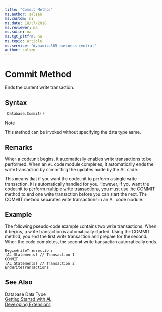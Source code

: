 ```yaml
---
title: "Commit Method"
ms.author: solsen
ms.custom: na
ms.date: 10/17/2018
ms.reviewer: na
ms.suite: na
ms.tgt_pltfrm: na
ms.topic: article
ms.service: "dynamics365-business-central"
author: solsen
---
```

[//]: # (START>DO_NOT_EDIT)
[//]: # (IMPORTANT:Do not edit any of the content between here and the END>DO_NOT_EDIT.)
[//]: # (Any modifications should be made in the .xml files in the ModernDev repo.)
# Commit Method
Ends the current write transaction.

## Syntax
```
 Database.Commit()
```
> [!NOTE]  
> This method can be invoked without specifying the data type name.  



[//]: # (IMPORTANT: END>DO_NOT_EDIT)

## Remarks  
 When a codeunit begins, it automatically enables write transactions to be performed. When an AL code module completes, it automatically ends the write transaction by committing the updates made by the AL code.  

 This means that if you want the codeunit to perform a single write transaction, it is automatically handled for you. However, if you want the codeunit to perform multiple write transactions, you must use the COMMIT method to end one write transaction before you can start the next. The COMMIT method separates write transactions in an AL code module.  

## Example  
 The following pseudo-code example contains two write transactions. When it begins, a write transaction is automatically started. Using the COMMIT method, you end the first write transaction and prepare for the second. When the code completes, the second write transaction automatically ends.  

```  
BeginWriteTransactions  
(AL Statements) // Transaction 1  
COMMIT  
(AL Statements) // Transaction 2  
EndWriteTransactions   
```  

## See Also
[Database Data Type](database-data-type.md)  
[Getting Started with AL](../../devenv-get-started.md)  
[Developing Extensions](../../devenv-dev-overview.md)